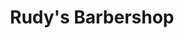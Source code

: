 ---
title: "Rudy's Barbershop"
url: /seattle/rudys-barbershop-phinney-avenue-north/
shop: Friseur
---